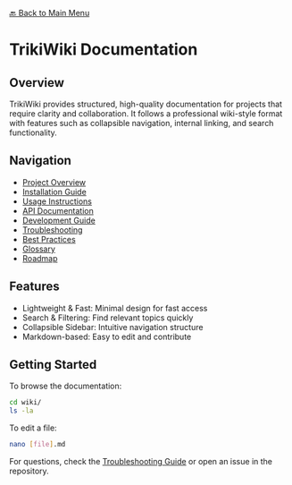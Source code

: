 [🔙 Back to Main Menu](../README.md)

# TrikiWiki Documentation

## Overview
TrikiWiki provides structured, high-quality documentation for projects that require clarity and collaboration. It follows a professional wiki-style format with features such as collapsible navigation, internal linking, and search functionality.

## Navigation
- [Project Overview](Project-Overview.md)
- [Installation Guide](Installation/)
- [Usage Instructions](Usage/)
- [API Documentation](API-Reference/)
- [Development Guide](Development/)
- [Troubleshooting](Troubleshooting/)
- [Best Practices](Best-Practices.md)
- [Glossary](Glossary.md)
- [Roadmap](Roadmap.md)

## Features
- Lightweight & Fast: Minimal design for fast access
- Search & Filtering: Find relevant topics quickly
- Collapsible Sidebar: Intuitive navigation structure
- Markdown-based: Easy to edit and contribute

## Getting Started
To browse the documentation:
```sh
cd wiki/
ls -la
```
To edit a file:
```sh
nano [file].md
```

For questions, check the [Troubleshooting Guide](Troubleshooting/) or open an issue in the repository.
